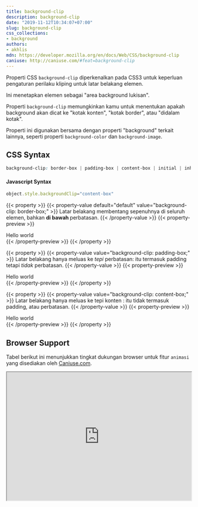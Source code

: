 ```yaml
---
title: background-clip
description: background-clip
date: "2019-11-12T10:34:07+07:00"
slug: background-clip
css_collections:
- background
authors:
- akhlis
mdn: https://developer.mozilla.org/en/docs/Web/CSS/background-clip
caniuse: http://caniuse.com/#feat=background-clip
---
```


Properti CSS `background-clip` diperkenalkan pada CSS3 untuk keperluan pengaturan perilaku kliping untuk latar belakang
elemen.

Ini menetapkan elemen sebagai "area background lukisan".

Properti `background-clip` memungkinkan kamu untuk menentukan apakah background akan dicat ke "kotak konten", "kotak
border", atau "didalam kotak".

Properti ini digunakan bersama dengan properti "background" terkait lainnya, seperti properti `background-color` dan
`background-image`.

## CSS Syntax

```css
background-clip: border-box | padding-box | content-box | initial | inherit;
```
#### Javascript Syntax
```js
object.style.backgroundClip="content-box"
```

{{< property >}}
{{< property-value default="default" value="background-clip: border-box;" >}}
Latar belakang membentang sepenuhnya di seluruh elemen, bahkan <strong> di bawah </strong> perbatasan.
{{< /property-value >}}
{{< property-preview >}}
<div class="bg-teal-A400 border-4 border-dashed border-teal-700 p-8" id="background-clip-border-box">Hello world</div>
{{< /property-preview >}}
{{< /property >}}

{{< property >}}
{{< property-value value="background-clip: padding-box;" >}}
Latar belakang hanya meluas ke <em> tepi </em> perbatasan: itu termasuk padding tetapi <em> tidak </em> perbatasan.
{{< /property-value >}}
{{< property-preview >}}
<div class="bg-teal-A400 border-4 border-dashed border-teal-700 p-8" id="background-clip-padding-box">Hello world</div>
{{< /property-preview >}}
{{< /property >}}

{{< property >}}
{{< property-value value="background-clip: content-box;" >}}
Latar belakang hanya meluas ke tepi konten <em> </em>: itu tidak termasuk padding, atau perbatasan.
{{< /property-value >}}
{{< property-preview >}}
<div class="bg-teal-A400 border-4 border-dashed border-teal-700 p-8" id="background-clip-content-box">Hello world</div>
{{< /property-preview >}}
{{< /property >}}

<style type="text/css">
	#background-clip-border-box {
		background-clip: border-box;
	}

	#background-clip-padding-box {
		background-clip: padding-box;
	}

	#background-clip-content-box {
		background-clip: content-box;
	}
</style>


## Browser Support

Tabel berikut ini menunjukkan tingkat dukungan browser untuk fitur `animasi` yang disediakan oleh
[Caniuse.com]('caniuse.com').

<iframe src="https://caniuse.com/background-img-opts/embed/" width="100%" height="350"></iframe>